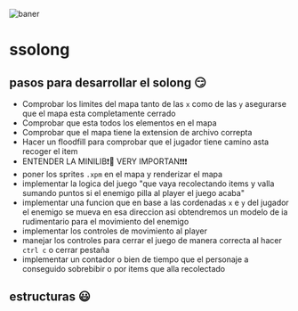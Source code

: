 ![baner](https://www.42urduliz.com/wp-content/uploads/2019/11/Ongi-etorri-42-Urduliz.jpg)

# ssolong
## pasos para desarrollar el solong 😏
- Comprobar los limites del mapa tanto de las `x` como de las `y` asegurarse que el mapa esta completamente cerrado
- Comprobar que esta todos los elementos en el mapa
- Comprobar que el mapa tiene la extension de archivo correpta
- Hacer un floodfill para comprobar que el jugador tiene camino asta recoger el item
- ENTENDER LA MINILIB❗🤯 VERY IMPORTAN❗❗❗
- poner los sprites `.xpm` en el mapa y renderizar el mapa
- implementar la logica del juego "que vaya recolectando items y valla sumando puntos si el enemigo pilla al player el juego acaba"
- implementar una funcion que en base a las cordenadas `x` e `y` del jugador el enemigo se mueva en esa direccion asi obtendremos un modelo de ia rudimentario para el movimiento del enemigo
- implementar los controles de movimiento al player
- manejar los controles para cerrar el juego de manera correcta al hacer `ctrl c` o cerrar pestaña
- implementar un contador o bien de tiempo que el personaje a conseguido sobrebibir o por items que alla recolectado

## estructuras 😃
### 
